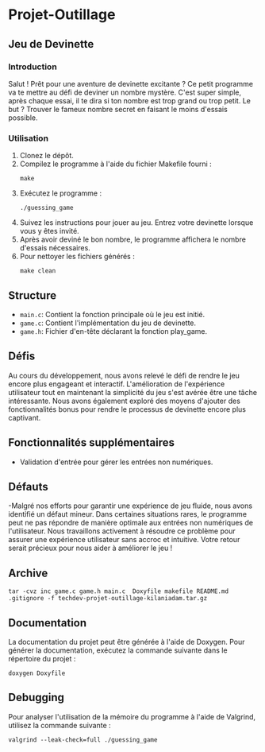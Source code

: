 
# Projet-Outillage
## Jeu de Devinette

### Introduction
Salut ! Prêt pour une aventure de devinette excitante ? Ce petit programme va te mettre au défi de deviner un nombre mystère. C'est super simple, après chaque essai, il te dira si ton nombre est trop grand ou trop petit. Le but ? Trouver le fameux nombre secret en faisant le moins d'essais possible.

### Utilisation
1. Clonez le dépôt.
2. Compilez le programme à l'aide du fichier Makefile fourni :
    ```
    make
    ```
3. Exécutez le programme :
    ```
    ./guessing_game
    ```
4. Suivez les instructions pour jouer au jeu. Entrez votre devinette lorsque vous y êtes invité.
5. Après avoir deviné le bon nombre, le programme affichera le nombre d'essais nécessaires.
6. Pour nettoyer les fichiers générés :
    ```
    make clean
    ```

## Structure
- `main.c`: Contient la fonction principale où le jeu est initié.
- `game.c`: Contient l'implémentation du jeu de devinette.
- `game.h`:  Fichier d'en-tête déclarant la fonction play_game.

## Défis
Au cours du développement, nous avons relevé le défi de rendre le jeu encore plus engageant et interactif. L'amélioration de l'expérience utilisateur tout en maintenant la simplicité du jeu s'est avérée être une tâche intéressante. Nous avons également exploré des moyens d'ajouter des fonctionnalités bonus pour rendre le processus de devinette encore plus captivant.

## Fonctionnalités supplémentaires
- Validation d'entrée pour gérer les entrées non numériques.

## Défauts
-Malgré nos efforts pour garantir une expérience de jeu fluide, nous avons identifié un défaut mineur. Dans certaines situations rares, le programme peut ne pas répondre de manière optimale aux entrées non numériques de l'utilisateur. Nous travaillons activement à résoudre ce problème pour assurer une expérience utilisateur sans accroc et intuitive. Votre retour serait précieux pour nous aider à améliorer le jeu !

## Archive
```
tar -cvz inc game.c game.h main.c  Doxyfile makefile README.md .gitignore -f techdev-projet-outillage-kilaniadam.tar.gz
```


## Documentation
La documentation du projet peut être générée à l'aide de Doxygen. Pour générer la documentation, exécutez la commande suivante dans le répertoire du projet :
```
doxygen Doxyfile
```

## Debugging

Pour analyser l'utilisation de la mémoire du programme à l'aide de Valgrind, utilisez la commande suivante :
```
valgrind --leak-check=full ./guessing_game
```
